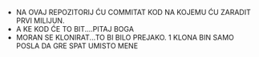 - NA OVAJ REPOZITORIJ ĆU COMMITAT KOD NA KOJEMU ĆU ZARADIT PRVI MILIJUN.
- A KE KOD ĆE TO BIT....PITAJ BOGA
- MORAN SE KLONIRAT...TO BI BILO PREJAKO. 1 KLONA BIN SAMO POSLA DA GRE SPAT UMISTO MENE
